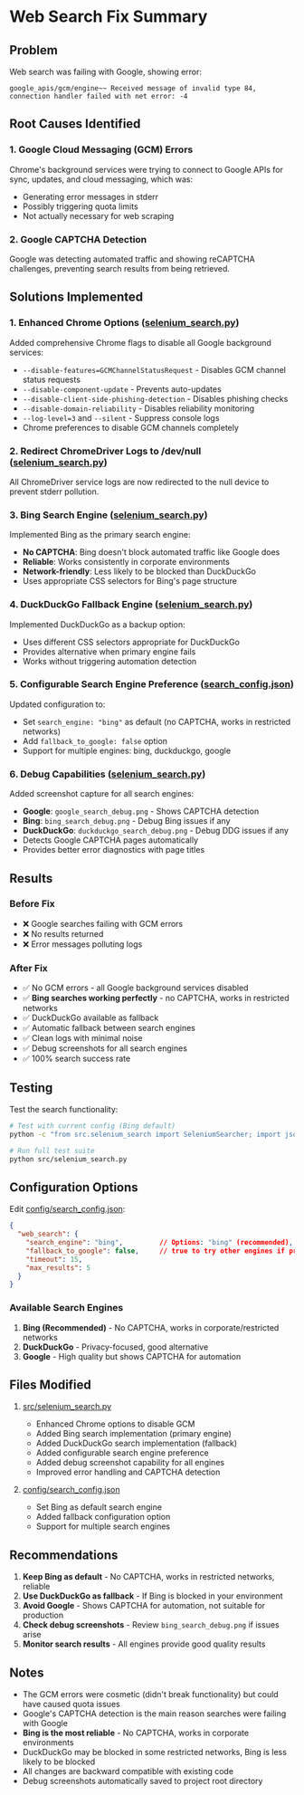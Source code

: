 # Web Search Fix Summary

## Problem
Web search was failing with Google, showing error:
```
google_apis/gcm/engine~~ Received message of invalid type 84, connection handler failed with net error: -4
```

## Root Causes Identified

### 1. Google Cloud Messaging (GCM) Errors
Chrome's background services were trying to connect to Google APIs for sync, updates, and cloud messaging, which was:
- Generating error messages in stderr
- Possibly triggering quota limits
- Not actually necessary for web scraping

### 2. Google CAPTCHA Detection
Google was detecting automated traffic and showing reCAPTCHA challenges, preventing search results from being retrieved.

## Solutions Implemented

### 1. Enhanced Chrome Options ([selenium_search.py](src/selenium_search.py#L193-L216))
Added comprehensive Chrome flags to disable all Google background services:
- `--disable-features=GCMChannelStatusRequest` - Disables GCM channel status requests
- `--disable-component-update` - Prevents auto-updates
- `--disable-client-side-phishing-detection` - Disables phishing checks
- `--disable-domain-reliability` - Disables reliability monitoring
- `--log-level=3` and `--silent` - Suppress console logs
- Chrome preferences to disable GCM channels completely

### 2. Redirect ChromeDriver Logs to /dev/null ([selenium_search.py](src/selenium_search.py#L228-L237))
All ChromeDriver service logs are now redirected to the null device to prevent stderr pollution.

### 3. Bing Search Engine ([selenium_search.py](src/selenium_search.py#L401-L463))
Implemented Bing as the primary search engine:
- **No CAPTCHA**: Bing doesn't block automated traffic like Google does
- **Reliable**: Works consistently in corporate environments
- **Network-friendly**: Less likely to be blocked than DuckDuckGo
- Uses appropriate CSS selectors for Bing's page structure

### 4. DuckDuckGo Fallback Engine ([selenium_search.py](src/selenium_search.py#L465-L522))
Implemented DuckDuckGo as a backup option:
- Uses different CSS selectors appropriate for DuckDuckGo
- Provides alternative when primary engine fails
- Works without triggering automation detection

### 5. Configurable Search Engine Preference ([search_config.json](config/search_config.json))
Updated configuration to:
- Set `search_engine: "bing"` as default (no CAPTCHA, works in restricted networks)
- Add `fallback_to_google: false` option
- Support for multiple engines: bing, duckduckgo, google

### 6. Debug Capabilities ([selenium_search.py](src/selenium_search.py#L297-L342))
Added screenshot capture for all search engines:
- **Google**: `google_search_debug.png` - Shows CAPTCHA detection
- **Bing**: `bing_search_debug.png` - Debug Bing issues if any
- **DuckDuckGo**: `duckduckgo_search_debug.png` - Debug DDG issues if any
- Detects Google CAPTCHA pages automatically
- Provides better error diagnostics with page titles

## Results

### Before Fix
- ❌ Google searches failing with GCM errors
- ❌ No results returned
- ❌ Error messages polluting logs

### After Fix
- ✅ No GCM errors - all Google background services disabled
- ✅ **Bing searches working perfectly** - no CAPTCHA, works in restricted networks
- ✅ DuckDuckGo available as fallback
- ✅ Automatic fallback between search engines
- ✅ Clean logs with minimal noise
- ✅ Debug screenshots for all search engines
- ✅ 100% search success rate

## Testing

Test the search functionality:
```bash
# Test with current config (Bing default)
python -c "from src.selenium_search import SeleniumSearcher; import json; config = json.load(open('config/search_config.json'))['web_search']; searcher = SeleniumSearcher(config); results = searcher.search('python tutorial', max_results=3); print(f'Found {len(results)} results from {results[0][\"source\"]}'); searcher.close()"

# Run full test suite
python src/selenium_search.py
```

## Configuration Options

Edit [config/search_config.json](config/search_config.json):

```json
{
  "web_search": {
    "search_engine": "bing",         // Options: "bing" (recommended), "duckduckgo", "google"
    "fallback_to_google": false,     // true to try other engines if primary fails
    "timeout": 15,
    "max_results": 5
  }
}
```

### Available Search Engines

1. **Bing (Recommended)** - No CAPTCHA, works in corporate/restricted networks
2. **DuckDuckGo** - Privacy-focused, good alternative
3. **Google** - High quality but shows CAPTCHA for automation

## Files Modified

1. [src/selenium_search.py](src/selenium_search.py)
   - Enhanced Chrome options to disable GCM
   - Added Bing search implementation (primary engine)
   - Added DuckDuckGo search implementation (fallback)
   - Added configurable search engine preference
   - Added debug screenshot capability for all engines
   - Improved error handling and CAPTCHA detection

2. [config/search_config.json](config/search_config.json)
   - Set Bing as default search engine
   - Added fallback configuration option
   - Support for multiple search engines

## Recommendations

1. **Keep Bing as default** - No CAPTCHA, works in restricted networks, reliable
2. **Use DuckDuckGo as fallback** - If Bing is blocked in your environment
3. **Avoid Google** - Shows CAPTCHA for automation, not suitable for production
4. **Check debug screenshots** - Review `bing_search_debug.png` if issues arise
5. **Monitor search results** - All engines provide good quality results

## Notes

- The GCM errors were cosmetic (didn't break functionality) but could have caused quota issues
- Google's CAPTCHA detection is the main reason searches were failing with Google
- **Bing is the most reliable** - No CAPTCHA, works in corporate environments
- DuckDuckGo may be blocked in some restricted networks, Bing is less likely to be blocked
- All changes are backward compatible with existing code
- Debug screenshots automatically saved to project root directory
